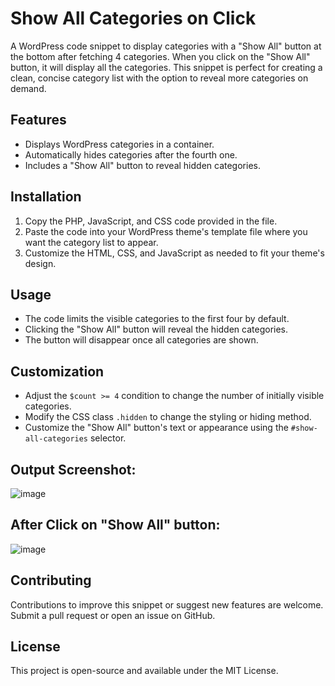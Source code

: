 # Show All Categories on Click
A WordPress code snippet to display categories with a "Show All" button at the bottom after fetching 4 categories. When you click on the "Show All" button, it will display all the categories. This snippet is perfect for creating a clean, concise category list with the option to reveal more categories on demand.

## Features
- Displays WordPress categories in a container.
- Automatically hides categories after the fourth one.
- Includes a "Show All" button to reveal hidden categories.

## Installation
1. Copy the PHP, JavaScript, and CSS code provided in the file.
2. Paste the code into your WordPress theme's template file where you want the category list to appear.
3. Customize the HTML, CSS, and JavaScript as needed to fit your theme's design.

## Usage
- The code limits the visible categories to the first four by default.
- Clicking the "Show All" button will reveal the hidden categories.
- The button will disappear once all categories are shown.

## Customization
- Adjust the `$count >= 4` condition to change the number of initially visible categories.
- Modify the CSS class `.hidden` to change the styling or hiding method.
- Customize the "Show All" button's text or appearance using the `#show-all-categories` selector.

## Output Screenshot:
![image](https://github.com/user-attachments/assets/1dd915a6-b561-4523-b1b6-040173c80ce6)

## After Click on "Show All" button: <br>
![image](https://github.com/user-attachments/assets/4a30b03c-ea77-4a1c-97d7-23fdfcc58d3c)


## Contributing
Contributions to improve this snippet or suggest new features are welcome. Submit a pull request or open an issue on GitHub.

## License
This project is open-source and available under the MIT License.

